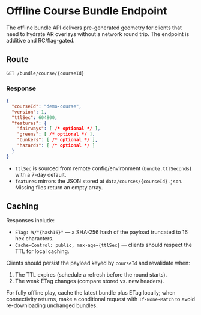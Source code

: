 # Offline Course Bundle Endpoint

The offline bundle API delivers pre-generated geometry for clients that need to hydrate AR overlays without a network round trip. The endpoint is additive and RC/flag-gated.

## Route

```
GET /bundle/course/{courseId}
```

### Response

```json
{
  "courseId": "demo-course",
  "version": 1,
  "ttlSec": 604800,
  "features": {
    "fairways": [ /* optional */ ],
    "greens": [ /* optional */ ],
    "bunkers": [ /* optional */ ],
    "hazards": [ /* optional */ ]
  }
}
```

* `ttlSec` is sourced from remote config/environment (`bundle.ttlSeconds`) with a 7-day default.
* `features` mirrors the JSON stored at `data/courses/{courseId}.json`. Missing files return an empty array.

## Caching

Responses include:

* `ETag: W/"{hash16}"` — a SHA-256 hash of the payload truncated to 16 hex characters.
* `Cache-Control: public, max-age={ttlSec}` — clients should respect the TTL for local caching.

Clients should persist the payload keyed by `courseId` and revalidate when:

1. The TTL expires (schedule a refresh before the round starts).
2. The weak ETag changes (compare stored vs. new headers).

For fully offline play, cache the latest bundle plus ETag locally; when connectivity returns, make a conditional request with `If-None-Match` to avoid re-downloading unchanged bundles.
